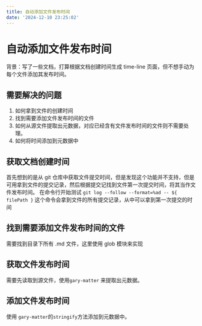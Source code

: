 ```yaml
---
title: 自动添加文件发布时间
date: '2024-12-10 23:25:02'
---
```

# 自动添加文件发布时间

背景：写了一些文档，打算根据文档创建时间生成 time-line 页面，但不想手动为每个文件添加其发布时间。



## 需要解决的问题
1. 如何拿到文件的创建时间
2. 找到需要添加文件发布时间的文件
3. 如何从源文件提取出元数据，对应已经含有文件发布时间的文件则不需要处理。
4. 如何将时间添加到元数据中


## 获取文档创建时间
首先想到的是从 git 仓库中获取文件提交时间，但是发现这个功能并不支持，但是可用拿到文件的提交记录，然后根据提交记找到文件第一次提交时间，将其当作文件发布时间。
在命令行开始测试 `git log --follow --format=%ad -- ${ filePath }` 这个命令会拿到文件的所有提交记录，从中可以拿到第一次提交的时间

## 找到需要添加文件发布时间的文件
需要找到目录下所有 .md 文件，这里使用 glob 模块来实现

## 获取文件发布时间
需要先读取到源文件，使用`gary-matter` 来提取出元数据。

## 添加文件发布时间

使用 `gary-matter`的`stringify`方法添加到元数据中。



